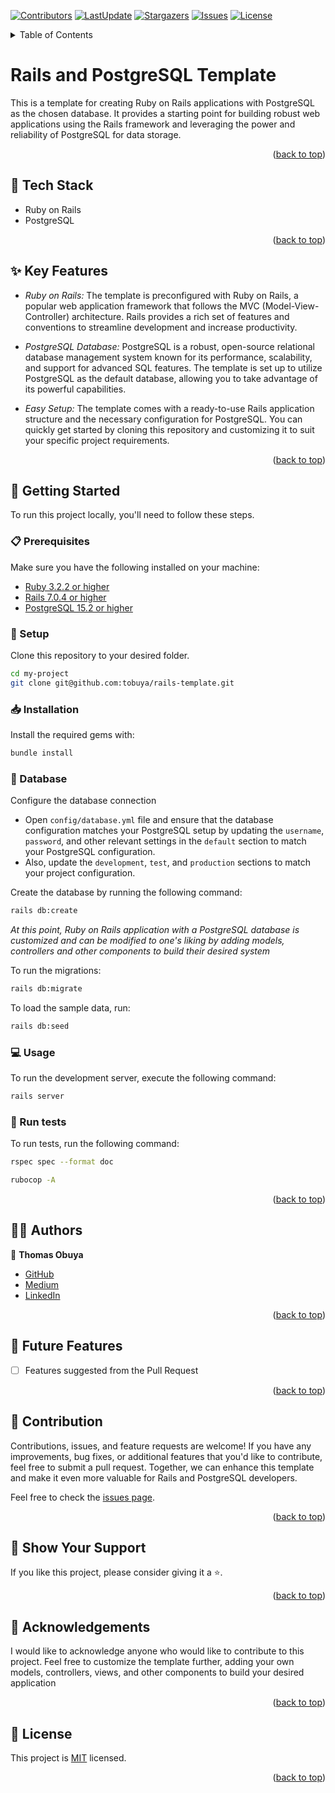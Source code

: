 <a name="readme-top"></a>
[![Contributors](https://img.shields.io/github/contributors/tobuya/rails-template)](https://github.com/tobuya/rails-template/graphs/contributors)
[![LastUpdate](https://img.shields.io/github/last-commit/tobuya/rails-template)](https://github.com/tobuya/rails-template/commits/main)
[![Stargazers](https://img.shields.io/github/stars/tobuya/rails-template)](https://github.com/tobuya/rails-template/stargazers)
[![Issues](https://img.shields.io/github/issues/tobuya/rails-template)](https://github.com/tobuya/rails-template/issues)
[![License](https://img.shields.io/github/license/tobuya/rails-template)](https://github.com/tobuya/rails-template/blob/main/LICENSE)

<details>
<summary>Table of Contents</summary>

- [Rails Template](#-rails-template)
  - [🧰 Tech Stack  ](#-tech-stack--)
  - [✨ Key Features  ](#-key-features--)
  - [📘 Getting Started  ](#-getting-started--)
    - [📋 Prerequisites](#-prerequisites)
    - [📂 Setup](#-setup)
    - [📥 Installation](#-installation)
    - [💾 Database](#-database)
    - [💻 Usage](#-usage)
    - [🧪 Run tests](#-run-tests)
  - [👨‍🚀 Authors  ](#-authors--)
  - [🎯 Future Features  ](#-future-features--)
  - [🤝 Contribution  ](#-contribution--)
  - [💖 Show Your Support  ](#-show-your-support--)
  - [🙏 Acknowledgements](#-acknowledgements)
  - [📜 License ](#-license-)
</details>

# Rails and PostgreSQL Template

This is a template for creating Ruby on Rails applications with PostgreSQL as the chosen database. It provides a starting point for building robust web applications using the Rails framework and leveraging the power and reliability of PostgreSQL for data storage.

<p align="right">(<a href="#readme-top">back to top</a>)</p>

## 🧰 Tech Stack  <a name="tech-stack"></a>
- Ruby on Rails
- PostgreSQL

<p align="right">(<a href="#readme-top">back to top</a>)</p>

## ✨ Key Features  <a name="key-features"></a>
- *Ruby on Rails:* The template is preconfigured with Ruby on Rails, a popular web application framework that follows the MVC (Model-View-Controller) architecture. Rails provides a rich set of features and conventions to streamline development and increase productivity.

- *PostgreSQL Database:* PostgreSQL is a robust, open-source relational database management system known for its performance, scalability, and support for advanced SQL features. The template is set up to utilize PostgreSQL as the default database, allowing you to take advantage of its powerful capabilities.

- *Easy Setup:* The template comes with a ready-to-use Rails application structure and the necessary configuration for PostgreSQL. You can quickly get started by cloning this repository and customizing it to suit your specific project requirements.

<p align="right">(<a href="#readme-top">back to top</a>)</p>

## 📘 Getting Started  <a name="getting-started"></a>

To run this project locally, you'll need to follow these steps.

### 📋 Prerequisites

Make sure you have the following installed on your machine:
- [Ruby 3.2.2 or higher](https://www.ruby-lang.org/en/)
- [Rails 7.0.4 or higher](https://rubyonrails.org/)
- [PostgreSQL 15.2 or higher](https://www.postgresql.org/)

### 📂 Setup

Clone this repository to your desired folder.

```sh
cd my-project
git clone git@github.com:tobuya/rails-template.git
```

### 📥 Installation

Install the required gems with:

```sh
bundle install
```

### 💾 Database


Configure the database connection
- Open `config/database.yml` file and ensure that the database configuration matches your PostgreSQL setup by updating the `username`, `password`, and other relevant settings in the `default` section to match your PostgreSQL configuration.
- Also, update the `development`, `test`, and `production` sections to match your project configuration.

Create the database by running the following command:

```sh
rails db:create
```

*At this point, Ruby on Rails application with a PostgreSQL database is customized and can be modified to one's liking by adding models, controllers and other components to build their desired system*

To run the migrations:
```sh
rails db:migrate
```

To load the sample data, run:

```sh
rails db:seed
```

### 💻 Usage

To run the development server, execute the following command:

```sh
rails server
```

### 🧪 Run tests

To run tests, run the following command:

```sh
rspec spec --format doc

rubocop -A
```

<p align="right">(<a href="#readme-top">back to top</a>)</p>

## 👨‍🚀 Authors  <a name="author"></a>

👤 **Thomas Obuya**

- [GitHub](https://github.com/tobuya)
- [Medium](https://medium.com/@tobuya)
- [LinkedIn](https://linkedin.com/in/tobuya)


<p align="right">(<a href="#readme-top">back to top</a>)</p>

## 🎯 Future Features  <a name="future-features"></a>

- [ ] Features suggested from the Pull Request

<p align="right">(<a href="#readme-top">back to top</a>)</p>

## 🤝 Contribution  <a name="contribution"></a>

Contributions, issues, and feature requests are welcome! If you have any improvements, bug fixes, or additional features that you'd like to contribute, feel free to submit a pull request. Together, we can enhance this template and make it even more valuable for Rails and PostgreSQL developers.

Feel free to check the [issues page](https://github.com/tobuya/hello-rails-back-end/issues).

<p align="right">(<a href="#readme-top">back to top</a>)</p>

## 💖 Show Your Support  <a name="support"></a>

If you like this project, please consider giving it a ⭐.

<p align="right">(<a href="#readme-top">back to top</a>)</p>

## 🙏 Acknowledgements

I would like to acknowledge anyone who would like to contribute to this project. Feel free to customize the template further, adding your own models, controllers, views, and other components to build your desired application

<p align="right">(<a href="#readme-top">back to top</a>)</p>

## 📜 License <a name="license"></a>

This project is [MIT](./LICENSE) licensed.

<p align="right">(<a href="#readme-top">back to top</a>)</p>
